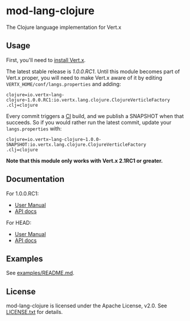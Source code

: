 # mod-lang-clojure

The Clojure language implementation for Vert.x

## Usage

First, you'll need to [install Vert.x](http://vertx.io/install.html).

The latest stable release is *1.0.0.RC1*. Until this module becomes part
of Vert.x proper, you will need to make Vert.x aware of it by editing
`VERTX_HOME/conf/langs.properties` and adding:

    clojure=io.vertx~lang-clojure~1.0.0.RC1:io.vertx.lang.clojure.ClojureVerticleFactory
    .clj=clojure


Every commit triggers a [CI](https://vertx.ci.cloudbees.com/job/vert.x-mod-lang-clojure/)
build, and we publish a SNAPSHOT when that succeeds. So if you would
rather run the latest commit, update your `langs.properties` with:

    clojure=io.vertx~lang-clojure~1.0.0-SNAPSHOT:io.vertx.lang.clojure.ClojureVerticleFactory
    .clj=clojure

**Note that this module only works with Vert.x 2.1RC1 or greater.**

## Documentation

For 1.0.0.RC1:

* [User Manual](https://github.com/vert-x/mod-lang-clojure/blob/1.0.0.RC1/docs/core_manual_clojure.md)
* [API docs](http://vertx.io/mod-lang-clojure/docs/1.0.0.RC1/index.html)

For HEAD:

* [User Manual](docs/core_manual_clojure.md)
* [API docs](https://vertx.ci.cloudbees.com/job/vert.x-mod-lang-clojure/lastSuccessfulBuild/artifact/api/target/html-docs/index.html)

## Examples

See [examples/README.md](examples/README.md).

## License

mod-lang-clojure is licensed under the Apache License, v2.0. See
[LICENSE.txt](LICENSE.txt) for details.
